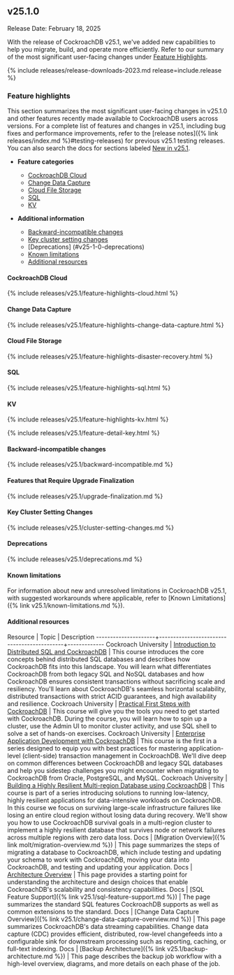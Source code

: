 ## v25.1.0

Release Date: February 18, 2025

With the release of CockroachDB v25.1, we've added new capabilities to help you migrate, build, and operate more efficiently. Refer to our summary of the most significant user-facing changes under [Feature Highlights](#v25-1-0-feature-highlights).

{% include releases/release-downloads-2023.md release=include.release %}

<h3 id="v25-1-0-feature-highlights">Feature highlights</h3>

This section summarizes the most significant user-facing changes in v25.1.0 and other features recently made available to CockroachDB users across versions. For a complete list of features and changes in v25.1, including bug fixes and performance improvements, refer to the [release notes]({% link releases/index.md %}#testing-releases) for previous v25.1 testing releases. You can also search the docs for sections labeled [New in v25.1](https://www.cockroachlabs.com/docs/search?query=new+in+v25.1).

- **Feature categories**
    - [CockroachDB Cloud](#v25-1-0-cloud)
    - [Change Data Capture](#v25-1-0-change-data-capture)
    - [Cloud File Storage](#v25-1-0-disaster-recovery)
    - [SQL](#v25-1-0-sql)
    - [KV](#v25-1-0-kv)

- **Additional information**
    - [Backward-incompatible changes](#v25-1-0-backward-incompatible-changes)
    - [Key cluster setting changes](#v25-1-0-key-cluster-setting-changes)
    - [Deprecations] (#v25-1-0-deprecations)
    - [Known limitations](#v25-1-0-known-limitations)
    - [Additional resources](#v25-1-0-additional-resources)


<div id="feature-highlights">

<h4 id="v25-1-0-cloud">CockroachDB Cloud</h4>

{% include releases/v25.1/feature-highlights-cloud.html %}

<h4 id="v25-1-0-change-data-capture">Change Data Capture</h4>

{% include releases/v25.1/feature-highlights-change-data-capture.html %}

<h4 id="v25-1-0-disaster-recovery">Cloud File Storage</h4>

{% include releases/v25.1/feature-highlights-disaster-recovery.html %}

<h4 id="v25-1-0-sql">SQL</h4>

{% include releases/v25.1/feature-highlights-sql.html %}

<h4 id="v25-1-0-kv">KV</h4>

{% include releases/v25.1/feature-highlights-kv.html %}


{% include releases/v25.1/feature-detail-key.html %}

</div>

<a name="v25-1-0-backward-incompatible-changes"></a>

<h4 id="v25-1-0-backward-incompatible-changes">Backward-incompatible changes</h4>

{% include releases/v25.1/backward-incompatible.md %}

<a name="features-that-require-upgrade-finalization"></a>

<h4 id="features-that-require-upgrade-finalization">Features that Require Upgrade Finalization</h4>

{% include releases/v25.1/upgrade-finalization.md %}

<a name="v25-1-0-cluster-settings"></a>

<h4 id="v25-1-0-key-cluster-setting-changes">Key Cluster Setting Changes</h4>

{% include releases/v25.1/cluster-setting-changes.md %}


<a name="v25-1-0-deprecations"></a>

<h4 id="v25-1-0-deprecations">Deprecations</h4>

{% include releases/v25.1/deprecations.md %}

<h4 id="v25-1-0-known-limitations">Known limitations</h4>

For information about new and unresolved limitations in CockroachDB v25.1, with suggested workarounds where applicable, refer to [Known Limitations]({% link v25.1/known-limitations.md %}).

<h4 id="v25-1-0-additional-resources">Additional resources</h4>

Resource             | Topic                                      | Description
---------------------+--------------------------------------------+-------------
Cockroach University | [Introduction to Distributed SQL and CockroachDB](https://university.cockroachlabs.com/courses/course-v1:crl+intro-to-distributed-sql-and-cockroachdb+self-paced/about) | This course introduces the core concepts behind distributed SQL databases and describes how CockroachDB fits into this landscape. You will learn what differentiates CockroachDB from both legacy SQL and NoSQL databases and how CockroachDB ensures consistent transactions without sacrificing scale and resiliency. You'll learn about CockroachDB's seamless horizontal scalability, distributed transactions with strict ACID guarantees, and high availability and resilience.
Cockroach University | [Practical First Steps with CockroachDB](https://university.cockroachlabs.com/courses/course-v1:crl+practical-first-steps-with-crdb+self-paced/about) | This course will give you the tools you need to get started with CockroachDB. During the course, you will learn how to spin up a cluster, use the Admin UI to monitor cluster activity, and use SQL shell to solve a set of hands-on exercises.
Cockroach University | [Enterprise Application Development with CockroachDB](https://university.cockroachlabs.com/courses/course-v1:crl+client-side-txn-handling+self-paced/about) | This course is the first in a series designed to equip you with best practices for mastering application-level (client-side) transaction management in CockroachDB. We'll dive deep on common differences between CockroachDB and legacy SQL databases and help you sidestep challenges you might encounter when migrating to CockroachDB from Oracle, PostgreSQL, and MySQL.
Cockroach University | [Building a Highly Resilient Multi-region Database using CockroachDB](https://university.cockroachlabs.com/courses/course-v1:crl+intro-to-resilience-in-multi-region+self-paced/about) | This course is part of a series introducing solutions to running low-latency, highly resilient applications for data-intensive workloads on CockroachDB. In this course we focus on surviving large-scale infrastructure failures like losing an entire cloud region without losing data during recovery. We'll show you how to use CockroachDB survival goals in a multi-region cluster to implement a highly resilient database that survives node or network failures across multiple regions with zero data loss.
Docs                 | [Migration Overview]({% link molt/migration-overview.md %}) | This page summarizes the steps of migrating a database to CockroachDB, which include testing and updating your schema to work with CockroachDB, moving your data into CockroachDB, and testing and updating your application.
Docs                 | [Architecture Overview](https://www.cockroachlabs.com/docs/v25.1/architecture/overview) | This page provides a starting point for understanding the architecture and design choices that enable CockroachDB's scalability and consistency capabilities.
Docs                 | [SQL Feature Support]({% link v25.1/sql-feature-support.md %}) | The page summarizes the standard SQL features CockroachDB supports as well as common extensions to the standard.
Docs                 | [Change Data Capture Overview]({% link v25.1/change-data-capture-overview.md %}) | This page summarizes CockroachDB's data streaming capabilities. Change data capture (CDC) provides efficient, distributed, row-level changefeeds into a configurable sink for downstream processing such as reporting, caching, or full-text indexing.
Docs                 | [Backup Architecture]({% link v25.1/backup-architecture.md %}) | This page describes the backup job workflow with a high-level overview, diagrams, and more details on each phase of the job.

[#115166]: https://github.com/cockroachdb/cockroach/pull/115166
